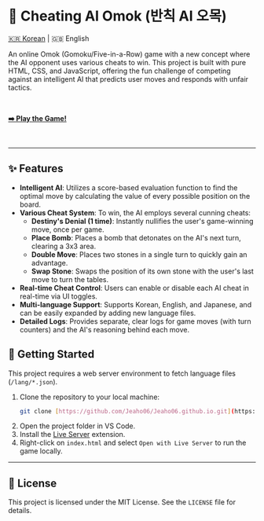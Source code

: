 # 🤖 Cheating AI Omok (반칙 AI 오목)

[🇰🇷 Korean](./README.ko.md) | 🇬🇧 English

An online Omok (Gomoku/Five-in-a-Row) game with a new concept where the AI opponent uses various cheats to win. This project is built with pure HTML, CSS, and JavaScript, offering the fun challenge of competing against an intelligent AI that predicts user moves and responds with unfair tactics.

<br>

**[➡️ Play the Game!](https://omok.ai.kr)**

<br>



---

## ✨ Features

* **Intelligent AI**: Utilizes a score-based evaluation function to find the optimal move by calculating the value of every possible position on the board.
* **Various Cheat System**: To win, the AI employs several cunning cheats:
    * **Destiny's Denial (1 time)**: Instantly nullifies the user's game-winning move, once per game.
    * **Place Bomb**: Places a bomb that detonates on the AI's next turn, clearing a 3x3 area.
    * **Double Move**: Places two stones in a single turn to quickly gain an advantage.
    * **Swap Stone**: Swaps the position of its own stone with the user's last move to turn the tables.
* **Real-time Cheat Control**: Users can enable or disable each AI cheat in real-time via UI toggles.
* **Multi-language Support**: Supports Korean, English, and Japanese, and can be easily expanded by adding new language files.
* **Detailed Logs**: Provides separate, clear logs for game moves (with turn counters) and the AI's reasoning behind each move.


## 🚀 Getting Started

This project requires a web server environment to fetch language files (`/lang/*.json`).

1.  Clone the repository to your local machine:
    ```bash
    git clone [https://github.com/Jeaho06/Jeaho06.github.io.git](https://github.com/Jeaho06/Jeaho06.github.io.git)
    ```
2.  Open the project folder in VS Code.
3.  Install the [Live Server](https://marketplace.visualstudio.com/items?itemName=ritwickdey.LiveServer) extension.
4.  Right-click on `index.html` and select `Open with Live Server` to run the game locally.

---

## 📜 License

This project is licensed under the MIT License. See the `LICENSE` file for details.
